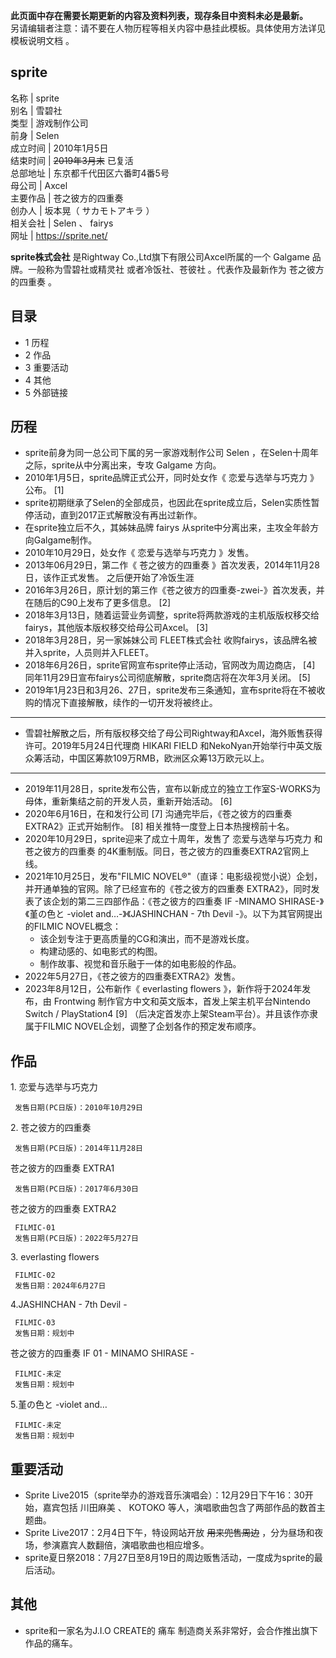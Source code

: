 **此页面中存在需要长期更新的内容及资料列表，现存条目中资料未必是最新。**  
另请编辑者注意：请不要在人物历程等相关内容中悬挂此模板。具体使用方法详见  模板说明文档  。

sprite  
---  
名称  |  sprite   
别名  |  雪碧社   
类型  |  游戏制作公司   
前身  |  Selen   
成立时间  |  2010年1月5日   
结束时间  |  ~~2019年3月末~~ 已复活   
总部地址  |  东京都千代田区六番町4番5号   
母公司  |  Axcel   
主要作品  |  苍之彼方的四重奏   
创办人  |  坂本晃（  サカモトアキラ  ）   
相关会社  |  Selen  、  fairys   
网址  |  https://sprite.net/   
  
**sprite株式会社** 是Rightway Co.,Ltd旗下有限公司Axcel所属的一个  Galgame  品牌。一般称为雪碧社或精灵社
或者冷饭社、苍彼社  。代表作及最新作为  苍之彼方的四重奏  。

##  目录

  * 1  历程 
  * 2  作品 
  * 3  重要活动 
  * 4  其他 
  * 5  外部链接 

##  历程

  * sprite前身为同一总公司下属的另一家游戏制作公司  Selen  ，在Selen十周年之际，sprite从中分离出来，专攻  Galgame  方向。 
  * 2010年1月5日，sprite品牌正式公开，同时处女作《  恋爱与选举与巧克力  》公布。  [1] 
  * sprite初期继承了Selen的全部成员，也因此在sprite成立后，Selen实质性暂停活动，直到2017正式解散没有再出过新作。 
  * 在sprite独立后不久，其姊妹品牌  fairys  从sprite中分离出来，主攻全年龄方向Galgame制作。 
  * 2010年10月29日，处女作《  恋爱与选举与巧克力  》发售。 
  * 2013年06月29日，第二作《  苍之彼方的四重奏  》首次发表，2014年11月28日，该作正式发售。  之后便开始了冷饭生涯 
  * 2016年3月26日，原计划的第三作《苍之彼方的四重奏-zwei-》首次发表，并在随后的C90上发布了更多信息。  [2] 
  * 2018年3月13日，随着运营业务调整，sprite将两款游戏的主机版版权移交给fairys，其他版本版权移交给母公司Axcel。  [3] 
  * 2018年3月28日，另一家姊妹公司  FLEET株式会社  收购fairys，该品牌名被并入sprite，人员则并入FLEET。 
  * 2018年6月26日，sprite官网宣布sprite停止活动，官网改为周边商店，  [4]  同年11月29日宣布fairys公司彻底解散，sprite商店将在次年3月关闭。  [5] 
  * 2019年1月23日和3月26、27日，sprite发布三条通知，宣布sprite将在不被收购的情况下直接解散，续作的一切开发将被终止。 

* * *

  * 雪碧社解散之后，所有版权移交给了母公司Rightway和Axcel，海外贩售获得许可。2019年5月24日代理商  HIKARI FIELD  和NekoNyan开始举行中英文版众筹活动，中国区筹款109万RMB，欧洲区众筹13万欧元以上。 

* * *

  * 2019年11月28日，sprite发布公告，宣布以新成立的独立工作室S-WORKS为母体，重新集结之前的开发人员，重新开始活动。  [6] 
  * 2020年6月16日，在和发行公司  [7]  沟通完毕后，《苍之彼方的四重奏 EXTRA2》正式开始制作。  [8]  相关推特一度登上日本热搜榜前十名。 
  * 2020年10月29日，sprite迎来了成立十周年，发售了  恋爱与选举与巧克力  和  苍之彼方的四重奏  的4K重制版。同日，苍之彼方的四重奏EXTRA2官网上线。 
  * 2021年10月25日，发布"FILMIC NOVEL®"（直译：电影级视觉小说）企划，并开通单独的官网。除了已经宣布的《苍之彼方的四重奏 EXTRA2》，同时发表了该企划的第二三四部作品：《苍之彼方的四重奏 IF -MINAMO SHIRASE-》《堇の色と -violet and…-》《JASHINCHAN - 7th Devil -》。以下为其官网提出的FILMIC NOVEL概念： 
    * 该企划专注于更高质量的CG和演出，而不是游戏长度。 
    * 构建动感的、如电影式的构图。 
    * 制作故事、视觉和音乐融于一体的如电影般的作品。 
  * 2022年5月27日，《苍之彼方的四重奏EXTRA2》发售。 
  * 2023年8月12日，公布新作《  everlasting flowers  》，新作将于2024年发布，由  Frontwing  制作官方中文和英文版本，首发上架主机平台Nintendo Switch / PlayStation4  [9]  （后决定首发亦上架Steam平台）。并且该作亦隶属于FILMIC NOVEL企划，调整了企划各作的预定发布顺序。 

##  作品

1\.  恋爱与选举与巧克力

     发售日期(PC日版)：2010年10月29日 

2\.  苍之彼方的四重奏

     发售日期(PC日版)：2014年11月28日 

苍之彼方的四重奏 EXTRA1

     发售日期(PC日版)：2017年6月30日 

苍之彼方的四重奏 EXTRA2

     FILMIC-01 
     发售日期(PC日版)：2022年5月27日 

3\.  everlasting flowers

     FILMIC-02 
     发售日期：2024年6月27日 

4.JASHINCHAN - 7th Devil -

     FILMIC-03 
     发售日期：规划中 

苍之彼方的四重奏 IF 01 - MINAMO SHIRASE -

     FILMIC-未定 
     发售日期：规划中 

5.堇の色と -violet and…

     FILMIC-未定 
     发售日期：规划中 

##  重要活动

  * Sprite Live2015（sprite举办的游戏音乐演唱会）：12月29日下午16：30开始，嘉宾包括  川田麻美  、  KOTOKO  等人，演唱歌曲包含了两部作品的数首主题曲。 
  * Sprite Live2017：2月4日下午，特设网站开放 ~~用来兜售周边~~ ，分为昼场和夜场，参演嘉宾人数翻倍，演唱歌曲也相应增多。 
  * sprite夏日祭2018：7月27日至8月19日的周边贩售活动，一度成为sprite的最后活动。 

##  其他

  * sprite和一家名为J.I.O CREATE的  痛车  制造商关系非常好，会合作推出旗下作品的痛车。 